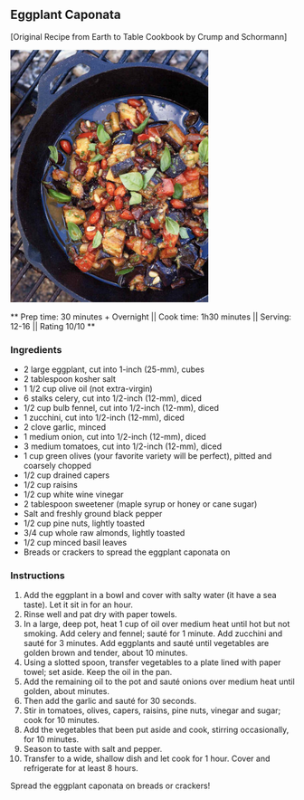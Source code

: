 ## Eggplant Caponata

[Original Recipe from Earth to Table Cookbook by Crump and Schormann]

![Picture](../img/eggplant_caponata.jpg)

** Prep time: 30 minutes + Overnight || Cook time: 1h30 minutes || Serving: 12-16 || Rating 10/10 **

### Ingredients

- 2 large eggplant, cut into 1-inch (25-mm), cubes
- 2 tablespoon kosher salt
- 1 1/2 cup olive oil (not extra-virgin)
- 6 stalks celery, cut into 1/2-inch (12-mm), diced
- 1/2 cup bulb fennel, cut into 1/2-inch (12-mm), diced
- 1 zucchini, cut into 1/2-inch (12-mm), diced
- 2 clove garlic, minced
- 1 medium onion, cut into 1/2-inch (12-mm), diced
- 3 medium tomatoes, cut into 1/2-inch (12-mm), diced
- 1 cup green olives (your favorite variety will be perfect), pitted and coarsely chopped
- 1/2 cup drained capers
- 1/2 cup raisins
- 1/2 cup white wine vinegar
- 2 tablespoon sweetener (maple syrup or honey or cane sugar)
- Salt and freshly ground black pepper
- 1/2 cup pine nuts, lightly toasted
- 3/4 cup whole raw almonds, lightly toasted
- 1/2 cup minced basil leaves 
- Breads or crackers to spread the eggplant caponata on

### Instructions

1. Add the eggplant in a bowl and cover with salty water (it have a sea taste). Let it sit in for an hour. 
2. Rinse well and pat dry with paper towels.
3. In a large, deep pot, heat 1 cup of oil over medium heat until hot but not smoking. Add celery and fennel; sauté for 1 minute. Add zucchini and sauté for 3 minutes. Add eggplants and sauté until vegetables are golden brown and tender, about 10 minutes. 
4. Using a slotted spoon, transfer vegetables to a plate lined with paper towel; set aside. Keep the oil in the pan. 
5. Add the remaining oil to the pot and sauté onions over medium heat until golden, about minutes.
6. Then add the garlic and sauté for 30 seconds. 
7. Stir in tomatoes, olives, capers, raisins, pine nuts, vinegar and sugar; cook for 10 minutes. 
8. Add the vegetables that been put aside and cook, stirring occasionally, for 10 minutes. 
9. Season to taste with salt and pepper.
10. Transfer to a wide, shallow dish and let cook for 1 hour. Cover and refrigerate for at least 8 hours.

Spread the eggplant caponata on breads or crackers!
